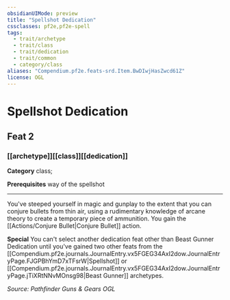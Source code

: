 ```yaml
---
obsidianUIMode: preview
title: "Spellshot Dedication"
cssclasses: pf2e,pf2e-spell
tags:
  - trait/archetype
  - trait/class
  - trait/dedication
  - trait/common
  - category/class
aliases: "Compendium.pf2e.feats-srd.Item.BwDIwjHasZwcd61Z"
license: OGL
---
```

# Spellshot Dedication
## Feat 2
### [[archetype]][[class]][[dedication]]

**Category** class; 



**Prerequisites** way of the spellshot
* * *
You've steeped yourself in magic and gunplay to the extent that you can conjure bullets from thin air, using a rudimentary knowledge of arcane theory to create a temporary piece of ammunition. You gain the [[Actions/Conjure Bullet|Conjure Bullet]] action.

**Special** You can't select another dedication feat other than Beast Gunner Dedication until you've gained two other feats from the [[Compendium.pf2e.journals.JournalEntry.vx5FGEG34AxI2dow.JournalEntryPage.FJGPBhYmD7xTFsrW|Spellshot]] or [[Compendium.pf2e.journals.JournalEntry.vx5FGEG34AxI2dow.JournalEntryPage.jTiXRtNNvMOnsg98|Beast Gunner]] archetypes.

*Source: Pathfinder Guns & Gears*
*OGL*